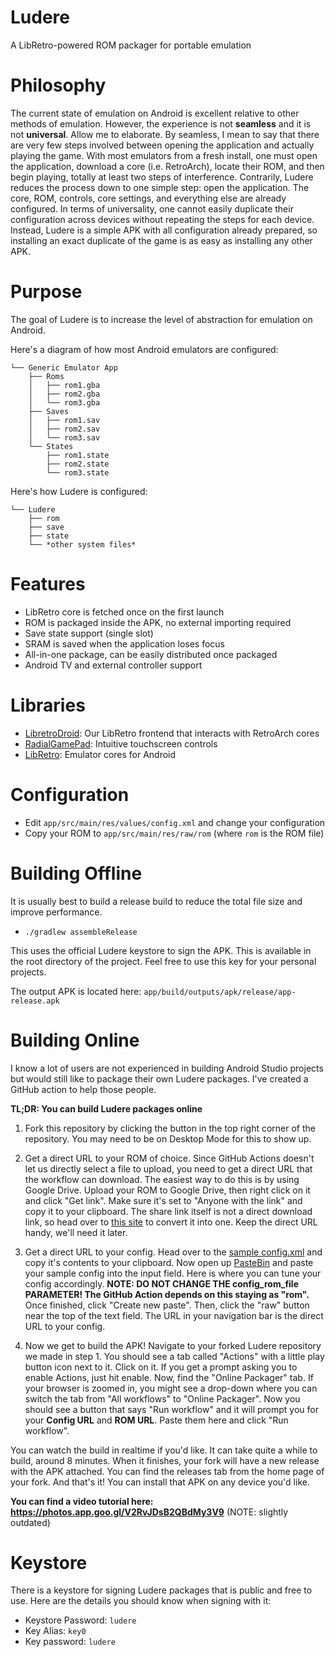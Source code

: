 # Ludere
A LibRetro-powered ROM packager for portable emulation

# Philosophy
The current state of emulation on Android is excellent relative to other methods of emulation. However, the experience is not **seamless** and it is not **universal**. Allow me to elaborate. By seamless, I mean to say that there are very few steps involved between opening the application and actually playing the game. With most emulators from a fresh install, one must open the application, download a core (i.e. RetroArch), locate their ROM, and then begin playing, totally at least two steps of interference. Contrarily, Ludere reduces the process down to one simple step: open the application. The core, ROM, controls, core settings, and everything else are already configured. In terms of universality, one cannot easily duplicate their configuration across devices without repeating the steps for each device. Instead, Ludere is a simple APK with all configuration already prepared, so installing an exact duplicate of the game is as easy as installing any other APK.

# Purpose
The goal of Ludere is to increase the level of abstraction for emulation on Android.

Here's a diagram of how most Android emulators are configured:

```
└── Generic Emulator App
    ├── Roms
    │   ├── rom1.gba
    │   ├── rom2.gba
    │   └── rom3.gba
    ├── Saves
    │   ├── rom1.sav
    │   ├── rom2.sav
    │   └── rom3.sav
    └── States
        ├── rom1.state
        ├── rom2.state
        └── rom3.state
```

Here's how Ludere is configured:

```
└── Ludere
    ├── rom
    ├── save
    ├── state
    └── *other system files*
```

# Features
- LibRetro core is fetched once on the first launch
- ROM is packaged inside the APK, no external importing required
- Save state support (single slot)
- SRAM is saved when the application loses focus
- All-in-one package, can be easily distributed once packaged
- Android TV and external controller support

# Libraries
- [LibretroDroid](https://github.com/Swordfish90/LibretroDroid): Our LibRetro frontend that interacts with RetroArch cores
- [RadialGamePad](https://github.com/Swordfish90/RadialGamePad): Intuitive touchscreen controls
- [LibRetro](http://buildbot.libretro.com/nightly/): Emulator cores for Android

# Configuration
- Edit `app/src/main/res/values/config.xml` and change your configuration
- Copy your ROM to `app/src/main/res/raw/rom` (where `rom` is the ROM file)

# Building Offline
It is usually best to build a release build to reduce the total file size and improve performance.
- `./gradlew assembleRelease`

This uses the official Ludere keystore to sign the APK. This is available in the root directory of the project. Feel free to use this key for your personal projects.

The output APK is located here: `app/build/outputs/apk/release/app-release.apk`

# Building Online
I know a lot of users are not experienced in building Android Studio projects but would still like to package their own Ludere packages. I've created a GitHub action to help those people.

**TL;DR: You can build Ludere packages online**

1) Fork this repository by clicking the button in the top right corner of the repository. You may need to be on Desktop Mode for this to show up.

2) Get a direct URL to your ROM of choice. Since GitHub Actions doesn't let us directly select a file to upload, you need to get a direct URL that the workflow can download. The easiest way to do this is by using Google Drive. Upload your ROM to Google Drive, then right click on it and click "Get link". Make sure it's set to "Anyone with the link" and copy it to your clipboard. The share link itself is not a direct download link, so head over to [this site](https://www.wonderplugin.com/online-tools/google-drive-direct-link-generator) to convert it into one. Keep the direct URL handy, we'll need it later.

3) Get a direct URL to your config. Head over to the [sample config.xml](https://raw.githubusercontent.com/tytydraco/Ludere/main/app/src/main/res/values/config.xml) and copy it's contents to your clipboard. Now open up [PasteBin](https://pastebin.com) and paste your sample config into the input field. Here is where you can tune your config accordingly. **NOTE: DO NOT CHANGE THE config_rom_file PARAMETER! The GitHub Action depends on this staying as "rom".** Once finished, click "Create new paste". Then, click the "raw" button near the top of the text field. The URL in your navigation bar is the direct URL to your config.

4) Now we get to build the APK! Navigate to your forked Ludere repository we made in step 1. You should see a tab called "Actions" with a little play button icon next to it. Click on it. If you get a prompt asking you to enable Actions, just hit enable. Now, find the "Online Packager" tab. If your browser is zoomed in, you might see a drop-down where you can switch the tab from "All workflows" to "Online Packager". Now you should see a button that says "Run workflow" and it will prompt you for your **Config URL** and **ROM URL**. Paste them here and click "Run workflow".

You can watch the build in realtime if you'd like. It can take quite a while to build, around 8 minutes. When it finishes, your fork will have a new release with the APK attached. You can find the releases tab from the home page of your fork. And that's it! You can install that APK on any device you'd like.

**You can find a video tutorial here: https://photos.app.goo.gl/V2RvJDsB2QBdMy3V9** (NOTE: slightly outdated)

# Keystore
There is a keystore for signing Ludere packages that is public and free to use. Here are the details you should know when signing with it:

- Keystore Password: `ludere`
- Key Alias: `key0`
- Key password: `ludere`

